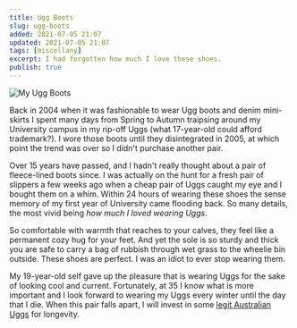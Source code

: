 ```yaml
---
title: Ugg Boots
slug: ugg-boots
added: 2021-07-05 21:07
updated: 2021-07-05 21:07
tags: [miscellany]
excerpt: I had forgotten how much I love these shoes.
publish: true
---
```


![My Ugg Boots](/images/uggs.jpg)

Back in 2004 when it was fashionable to wear Ugg boots and denim mini-skirts I spent many days from Spring to Autumn traipsing around my University campus in my rip-off Uggs (what 17-year-old could afford trademark?). I wore those boots until they disintegrated in 2005, at which point the trend was over so I didn't purchase another pair.

Over 15 years have passed, and I hadn't really thought about a pair of fleece-lined boots since. I was actually on the hunt for a fresh pair of slippers a few weeks ago when a cheap pair of Uggs caught my eye and I bought them on a whim. Within 24 hours of wearing these shoes the sense memory of my first year of University came flooding back. So many details, the most vivid being *how much I loved wearing Uggs*. 

So comfortable with warmth that reaches to your calves, they feel like a permanent cozy hug for your feet. And yet the sole is so sturdy and thick you are safe to carry a bag of rubbish through wet grass to the wheelie bin outside. These shoes are perfect. I was an idiot to ever stop wearing them. 

My 19-year-old self gave up the pleasure that is wearing Uggs for the sake of looking cool and current. Fortunately, at 35 I know what is more important and I look forward to wearing my Uggs every winter until the day that I die. When this pair falls apart, I will invest in some [legit Australian Uggs](https://www.uggsince1974.com.au/products/classic-mid-natural?variant=29977617106) for longevity. 

